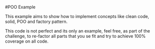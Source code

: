 #POO Example

This example aims to show how to implement concepts like clean code, solid, POO and factory pattern.

This code is not perfect and its only an example, feel free, as part of the challenge, to re-factor all parts that you se fit and try to achieve 100% coverage on all code. 
